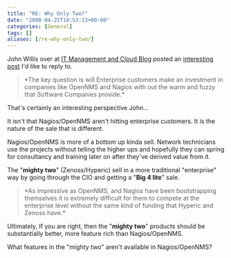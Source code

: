 ```yaml
---
title: "RE: Why Only Two?"
date: "2008-04-25T14:53:13+00:00"
categories: [General]
tags: []
aliases: [/re-why-only-two/]
---
```


John Willis over at [IT Management and Cloud Blog](http://www.johnmwillis.com/) posted an [interesting post](http://www.johnmwillis.com/nagios/why-only-two/) I'd like to reply to.

<blockquote>*The key question is will Enterprise customers make an investment in companies like OpenNMS and Nagios with out the warm and fuzzy that Software Companies provide.*</blockquote>

That's certainly an interesting perspective John...

It isn't that Nagios/OpenNMS aren't hitting enterprise customers. It is the nature of the sale that is different.

Nagios/OpenNMS is more of a bottom up kinda sell. Network technicians use the projects without telling the higher ups and hopefully they can spring for consultancy and training later on after they've derived value from it.

The "**mighty two**" (Zenoss/Hyperic) sell in a more traditional "enterprise" way by going through the CIO and getting a "**Big 4 lite**" sale.

<blockquote>*As impressive as OpenNMS, and Nagios have been bootstrapping themselves it is extremely difficult for them to compete at the enterprise level without the same kind of funding that Hyperic and Zenoss have.*</blockquote>

Ultimately, If you are right, then the "**mighty two**" products should be substantially better, more feature rich than Nagios/OpenNMS.

What features in the "mighty two" aren't available in Nagios/OpenNMS?
